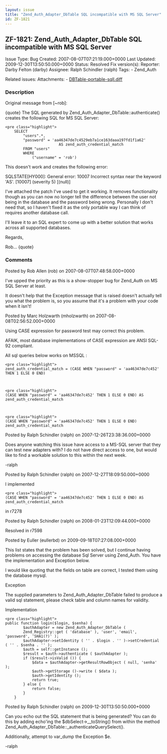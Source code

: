 ```yaml
---
layout: issue
title: "Zend_Auth_Adapter_DbTable SQL incompatible with MS SQL Server"
id: ZF-1821
---
```


ZF-1821: Zend\_Auth\_Adapter\_DbTable SQL incompatible with MS SQL Server
-------------------------------------------------------------------------

 Issue Type: Bug Created: 2007-08-07T07:21:19.000+0000 Last Updated: 2009-12-30T13:50:50.000+0000 Status: Resolved Fix version(s): 
 Reporter:  Darby Felton (darby)  Assignee:  Ralph Schindler (ralph)  Tags: - Zend\_Auth
 
 Related issues: 
 Attachments: - [DBTable-portable-sqll.diff](/issues/secure/attachment/10670/DBTable-portable-sqll.diff)
 
### Description

Original message from [~rob]:

{quote} The SQL generated by Zend\_Auth\_Adapter\_DbTable::authenticate() creates the following SQL for MS SQL Server:

 
    <pre class="highlight">
        SELECT
            "users".*,
            "password" = 'aa46347de7c4529eb7a1ce163daaa197fd1f1a62'
                            AS zend_auth_credential_match
            FROM "users"
            WHERE
                ("username" = 'rob')


This doesn't work and creates the following error:

SQLSTATE[HY000]: General error: 10007 Incorrect syntax near the keyword 'AS'. [10007] (severity 5) [(null)]

I've attached the patch I've used to get it working. It removes functionality though as you can now no longer tell the difference between the user not being in the database and the password being wrong. Personally I don't need that, so I haven't fixed it as the only portable way I can think of requires another database call.

I'll leave it to an SQL expert to come up with a better solution that works across all supported databases.

Regards,

Rob... {quote}

 

 

### Comments

Posted by Rob Allen (rob) on 2007-08-07T07:48:58.000+0000

I've upped the priority as this is a show-stopper bug for Zend\_Auth on MS SQL Server at least.

It doesn't help that the Exception message that is raised doesn't actually tell you what the problem is, so you assume that it's a problem with your code when it isn't!

 

 

Posted by Marc Holzwarth (mholzwarth) on 2007-08-08T02:56:52.000+0000

Using CASE expression for password test may correct this problem.

AFAIK, most database implementations of CASE expression are ANSI SQL-92 compliant.

All sql queries below works on MSSQL :

 
    <pre class="highlight">
    zend_auth_credential_match = (CASE WHEN "password" = 'aa46347de7c452' THEN 1 ELSE 0 END)


 
    <pre class="highlight">
    (CASE WHEN "password" = 'aa46347de7c452' THEN 1 ELSE 0 END) AS zend_auth_credential_match


 
    <pre class="highlight">
    (CASE WHEN "password" = 'aa46347de7c452' THEN 1 ELSE 0 END) zend_auth_credential_match


 

 

Posted by Ralph Schindler (ralph) on 2007-12-26T23:38:36.000+0000

Does anyone watching this issue have access to a MS-SQL server that they can test new adapters with? I do not have direct access to one, but would like to find a workable solution to this within the next week.

-ralph

 

 

Posted by Ralph Schindler (ralph) on 2007-12-27T18:09:50.000+0000

I implemented

 
    <pre class="highlight">
    (CASE WHEN "password" = 'aa46347de7c452' THEN 1 ELSE 0 END) AS zend_auth_credential_match


in r7278

 

 

Posted by Ralph Schindler (ralph) on 2008-01-23T12:09:44.000+0000

Resolved in r7598

 

 

Posted by Euller (eullerbd) on 2009-09-18T07:27:08.000+0000

This list states that the problem has been solved, but I continue having problems on accessing the database Sql Server using Zend\_Auth. You have the implementation and Exception below.

I would like quoting that the fields on table are correct, I tested them using the database mysql.

Exception

The supplied parameters to Zend\_Auth\_Adapter\_DbTable failed to produce a valid sql statement, please check table and column names for validity.

Implementation

 
    <pre class="highlight">
    public function login($login, $senha) {     
            $authAdapter = new Zend_Auth_Adapter_DbTable ( 
            Zend_Registry::get ( 'database' ), 'user', 'email', 'password', 'SHA1(?)' );
            $authAdapter->setIdentity ( '' . $login . '' )->setCredential ( '' . $senha . '' );
            $auth = self::getInstance ();
            $result = $auth->authenticate ( $authAdapter );
            if ($result->isValid ()) {
                $data = $authAdapter->getResultRowObject ( null, 'senha' );
                $auth->getStorage ()->write ( $data );
                $auth->getIdentity ();
                return true;
            } else {
                return false;
            }
        }


 

 

Posted by Ralph Schindler (ralph) on 2009-12-30T13:50:50.000+0000

Can you echo out the SQL statement that is being generated? You can do this by adding echo'ing the $dbSelect->\_\_toString() from within the method Zend\_Auth\_Adapter\_DbTable::\_authenticateQuerySelect().

Additionally, attempt to var\_dump the Exception $e.

-ralph

 

 